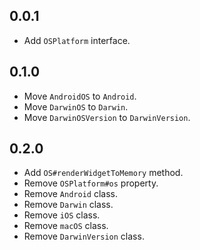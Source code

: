 ## 0.0.1

* Add `OSPlatform` interface.

## 0.1.0

* Move `AndroidOS` to `Android`.
* Move `DarwinOS` to `Darwin`.
* Move `DarwinOSVersion` to `DarwinVersion`.

## 0.2.0

* Add `OS#renderWidgetToMemory` method.
* Remove `OSPlatform#os` property.
* Remove `Android` class.
* Remove `Darwin` class.
* Remove `iOS` class.
* Remove `macOS` class.
* Remove `DarwinVersion` class.